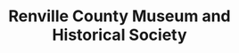 ---
layout: repo
title: "Renville County Museum and Historical Society"
id: 6496
permalink: repos/6496/
---